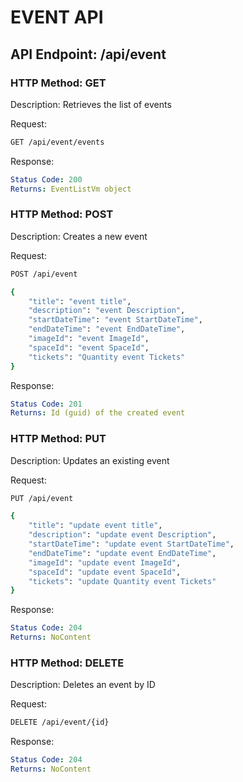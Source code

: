 # EVENT API

## API Endpoint: /api/event

### HTTP Method: GET

Description: Retrieves the list of events

Request:
```bash
GET /api/event/events
```
Response:
```yaml
Status Code: 200
Returns: EventListVm object
```
### HTTP Method: POST

Description: Creates a new event

Request:
```bash
POST /api/event

{
    "title": "event title",
    "description": "event Description",
    "startDateTime": "event StartDateTime",
    "endDateTime": "event EndDateTime",
    "imageId": "event ImageId",
    "spaceId": "event SpaceId",
    "tickets": "Quantity event Tickets"
}
```
Response:
```yaml
Status Code: 201
Returns: Id (guid) of the created event
```
### HTTP Method: PUT

Description: Updates an existing event

Request:
```bash
PUT /api/event

{
    "title": "update event title",
    "description": "update event Description",
    "startDateTime": "update event StartDateTime",
    "endDateTime": "update event EndDateTime",
    "imageId": "update event ImageId",
    "spaceId": "update event SpaceId",
    "tickets": "update Quantity event Tickets"
}
```
Response:
```yaml
Status Code: 204
Returns: NoContent
```
### HTTP Method: DELETE

Description: Deletes an event by ID

Request:
```bash
DELETE /api/event/{id}
```
Response:
```yaml
Status Code: 204
Returns: NoContent
```

